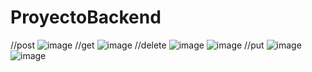 ﻿# ProyectoBackend
//post
![image](https://github.com/user-attachments/assets/acfb1836-4a21-4198-8789-c1214d80c9ec)
//get
![image](https://github.com/user-attachments/assets/9939bf6d-fff0-4b38-8515-d3305f2c0731)
//delete
![image](https://github.com/user-attachments/assets/b6d737ee-8949-437b-8d5e-2cba05f5a6f8)
![image](https://github.com/user-attachments/assets/e19a4a57-76cf-49ff-a839-e151a86d3e97)
//put
![image](https://github.com/user-attachments/assets/28ec83b1-e321-45bc-a082-1ef9ca0ff867)
![image](https://github.com/user-attachments/assets/a76aeb1b-1edf-4ec7-b27c-0dab03738941)
